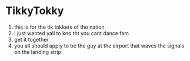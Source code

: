 # TikkyTokky
1. this is for the tik tokkers of the nation
2. i just wanted yall to kno tht you cant dance fam
3. get it together
4. you all should apply to be the guy at the airport that waves the signals on the landing strip
